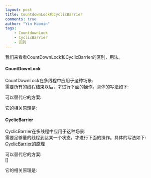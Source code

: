 ```yaml
---
layout: post
title: CountdownLock和CyclicBarrier
comments: true
author: "Yin Haomin"
tags:
    - CountdownLock
    - CyclicBarrier
    - 区别
---
```


我们来看看CountDownLock和CyclicBarrier的区别，用法。</br>

#### CountDownLock
CountDownLock在多线程中应用于这种场景:<br>
需要所有的线程结束以后，才进行下面的操作。具体的写法如下:<br>

可以替代它的方案:<br>

它的相关原理是:<br>

#### CyclicBarrier
CyclicBarrier在多线程中应用于这种场景:<br>
需要足够量的线程到达某一个状态，才进行下面的操作。具体的写法如下:<br>
[CyclicBarrier的原理](https://github.com/yinhaomin/common-test/tree/master/common-test-service/src/main/java/com/baidu/common/test/service/cocurrency)

可以替代它的方案:<br>
[]

它的相关原理是:<br>
